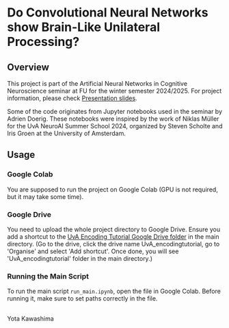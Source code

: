# Do Convolutional Neural Networks show Brain-Like Unilateral Processing? 

## Overview
This project is part of the Artificial Neural Networks in Cognitive Neuroscience seminar at FU for the winter semester 2024/2025. For project information, please check [Presentation slides](https://github.com/yotaKawashima/UnilateralProcessingInCNN/blob/main/Kawashima_20241018_NeuroAISeminar%40FU.pdf).

Some of the code originates from Jupyter notebooks used in the seminar by Adrien Doerig. These notebooks were inspired by the work of Niklas Müller for the UvA NeuroAI Summer School 2024, organized by Steven Scholte and Iris Groen at the University of Amsterdam.

## Usage
### Google Colab
You are supposed to run the project on Google Colab (GPU is not required, but it may take some time). 

### Google Drive
You need to upload the whole project directory to Google Drive. Ensure you add a shortcut to the [UvA Encoding Tutorial Google Drive folder](https://drive.google.com/drive/folders/1AjDOejWLjfXGkr-hK07SZJ_4ni1nypjw?usp=drive_link) in the main directory. (Go to the drive, click the drive name UvA_encodingtutorial, go to 'Organise' and select 'Add shortcut'. Once done, you will see 'UvA_encodingtutorial' folder in the main directory.)

### Running the Main Script
To run the main script `run_main.ipynb`, open the file in Google Colab. Before running it, make sure to set paths correctly in the file.

## 
Yota Kawashima
